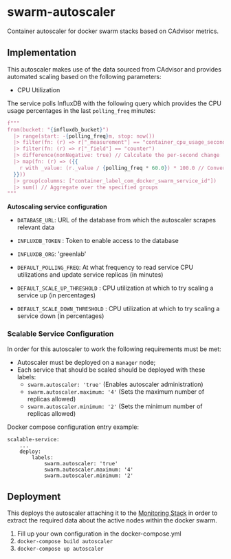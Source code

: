 # swarm-autoscaler
Container autoscaler for docker swarm stacks based on CAdvisor metrics.

## Implementation
This autoscaler makes use of the data sourced from CAdvisor and provides automated scaling based on the following parameters:
- CPU Utilization

The service polls InfluxDB with the following query which provides the CPU usage percentages in the last `polling_freq` minutes:
```python
f"""
from(bucket: "{influxdb_bucket}")
  |> range(start: -{polling_freq}m, stop: now())
  |> filter(fn: (r) => r["_measurement"] == "container_cpu_usage_seconds_total")
  |> filter(fn: (r) => r["_field"] == "counter")
  |> difference(nonNegative: true) // Calculate the per-second change
  |> map(fn: (r) => ({{ 
    r with _value: (r._value / {polling_freq * 60.0}) * 100.0 // Convert to rate per second and scale
  }}))
  |> group(columns: ["container_label_com_docker_swarm_service_id"])
  |> sum() // Aggregate over the specified groups
"""
```

**Autoscaling service configuration**
- `DATABASE_URL`: URL of the database from which the autoscaler scrapes relevant data
- `INFLUXDB_TOKEN` : Token to enable access to the database
- `INFLUXDB_ORG`: 'greenlab'

- `DEFAULT_POLLING_FREQ`: At what frequency to read service CPU utilizations and update service replicas (in minutes)
- `DEFAULT_SCALE_UP_THRESHOLD` : CPU utilization at which to try scaling a service up (in percentages)
- `DEFAULT_SCALE_DOWN_THRESHOLD` : CPU utilization at which to try scaling a service down (in percentages)

### Scalable Service Configuration
In order for this autoscaler to work the following requirements must be met:
- Autoscaler must be deployed on a `manager` node;
- Each service that should be scaled should be deployed with these labels:
  - `swarm.autoscaler: 'true'` (Enables autoscaler administration)
  - `swarm.autoscaler.maximum: '4'` (Sets the maximum number of replicas allowed)
  - `swarm.autoscaler.minimum: '2'` (Sets the minimum number of replicas allowed)

Docker compose configuration entry example:
```docker
scalable-service:
    ...
    deploy:
        labels:
            swarm.autoscaler: 'true'
            swarm.autoscaler.maximum: '4'
            swarm.autoscaler.minimum: '2'
```
## Deployment
This deploys the autoscaler attaching it to the [Monitoring Stack](https://github.com/vnzstc/swarm-monitoring.git) in order to extract the required data about the active nodes within the docker swarm.

1. Fill up your own configuration in the docker-compose.yml
2. `docker-compose build autoscaler`
3. `docker-compose up autoscaler`
